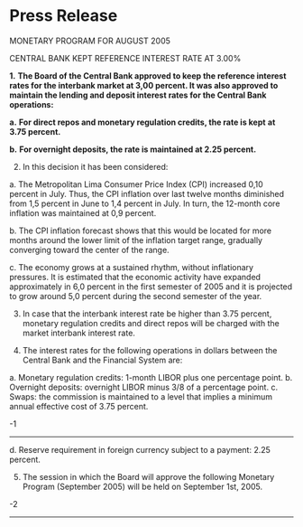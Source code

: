 # Press Release  

 MONETARY PROGRAM FOR AUGUST 2005

 CENTRAL BANK KEPT REFERENCE INTEREST RATE AT 3.00%

**1.** **The Board of the Central Bank approved to keep the reference interest**
**rates for the interbank market at 3,00 percent. It was also approved to**
**maintain the lending and deposit interest rates for the Central Bank**
**operations:**

**a.** **For direct repos and monetary regulation credits, the rate is kept**
**at 3.75 percent.**

**b.** **For overnight deposits, the rate is maintained at 2.25 percent.**

2. In this decision it has been considered:

a. The Metropolitan Lima Consumer Price Index (CPI) increased 0,10
percent in July. Thus, the CPI inflation over last twelve months
diminished from 1,5 percent in June to 1,4 percent in July. In turn, the
12-month core inflation was maintained at 0,9 percent.

b. The CPI inflation forecast shows that this would be located for more
months around the lower limit of the inflation target range, gradually
converging toward the center of the range.

c. The economy grows at a sustained rhythm, without inflationary
pressures. It is estimated that the economic activity have expanded
approximately in 6,0 percent in the first semester of 2005 and it is
projected to grow around 5,0 percent during the second semester of the
year.

3. In case that the interbank interest rate be higher than 3.75 percent, monetary
regulation credits and direct repos will be charged with the market interbank
interest rate.

4. The interest rates for the following operations in dollars between the Central
Bank and the Financial System are:

a. Monetary regulation credits: 1-month LIBOR plus one percentage
point.
b. Overnight deposits: overnight LIBOR minus 3/8 of a percentage point.
c. Swaps: the commission is maintained to a level that implies a
minimum annual effective cost of 3.75 percent.

-1

-----

d. Reserve requirement in foreign currency subject to a payment: 2.25
percent.

5. The session in which the Board will approve the following Monetary Program
(September 2005) will be held on September 1st, 2005.

-2

-----

